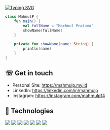 [![Typing SVG](https://readme-typing-svg.herokuapp.com?font=Fira+Code&pause=1000&color=133CF7&background=FFFFFF00&random=false&width=435&lines=Holla+there!;I+am+Machmul+Pratama)](https://git.io/typing-svg)

```kotlin
class MahmulP {
    fun main() {
        val fullName = "Machmul Pratama"
        showName(fullName)
    }
    
    private fun showName(name: String) {
        println(name)
    }
}
```



## ☏ Get in touch

- Personal Site: https://mahmulp.my.id
- LinkedIn: https://linkedin.com/in/mahmulp
- Instagram: https://instagram.com/mahmulp14

## 🔧 Technologies

![](https://img.shields.io/badge/OS-Linux-informational?style=flat&logo=linux&logoColor=white&color=6aa6f8)
![](https://img.shields.io/badge/OS-Windows-informational?style=flat&logo=windows&logoColor=white&color=6aa6f8)
![](https://img.shields.io/badge/Editor-VS_Code-informational?style=flat&logo=visual-studio-code&logoColor=white&color=6aa6f8)
![](https://img.shields.io/badge/Editor-Android_Studio-informational?style=flat&logo=visual-studio-code&logoColor=white&color=6aa6f8)
![](https://img.shields.io/badge/Code-JavaScript-informational?style=flat&logo=javascript&logoColor=white&color=6aa6f8)
![](https://img.shields.io/badge/Code-PHP-informational?style=flat&logo=php&logoColor=white&color=6aa6f8)
![](https://img.shields.io/badge/Code-Kotlin-informational?style=flat&logo=kotlin&logoColor=white&color=6aa6f8)
